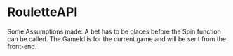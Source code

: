 # RouletteAPI

Some Assumptions made:
A bet has to be places before the Spin function can be called.
The GameId is for the current game and will be sent from the front-end.
